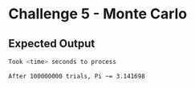 # Challenge 5 - Monte Carlo

## Expected Output

```sh
Took <time> seconds to process

After 100000000 trials, Pi ~= 3.141698
```
